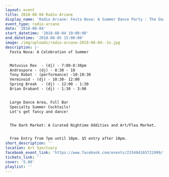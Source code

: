 ```yaml
---
layout: event
title: 2018-08-04 Radio Arcane
display_name: 'Radio Arcane: Festa Nova: A Summer Dance Party : The Dark Market'
event_type: radio-arcane
date: '2018-08-04'
start_datetime: '2018-08-04 19:00:00'
end_datetime: '2018-08-05 15:00:00'
image: /img/uploads/radio-arcane-2018-08-04--2x.jpg
description: |-
  Festa Nova: A Celebration of Summer


  Motuvius Rex  - (dj) - 7:00-8:30pm
  Androspore - (dj) - 8:30 - 10
  Tony Robot - (performance) -10-10:30
  Verminoid - (dj) - 10:30- 12:00
  Spring Break  - (dj) - 12:00 - 1:30
  Brian Drabant - (dj) - 1:30 - 3:00


  Large Dance Area, Full Bar
  Specialty Summer Cocktails!
  Let's get fancy and dance!


  The Dark Market: A Curated Nightime Oddities and Art/Flea Market.


  Free Entry from 7pm until 10pm. $5 entry after 10pm.
short_description: ''
location: Art Sanctuary
facebook_event_link: 'https://www.facebook.com/events/215484165721999/'
tickets_link: ''
cover: '5.00'
playlist: ''
---
```

